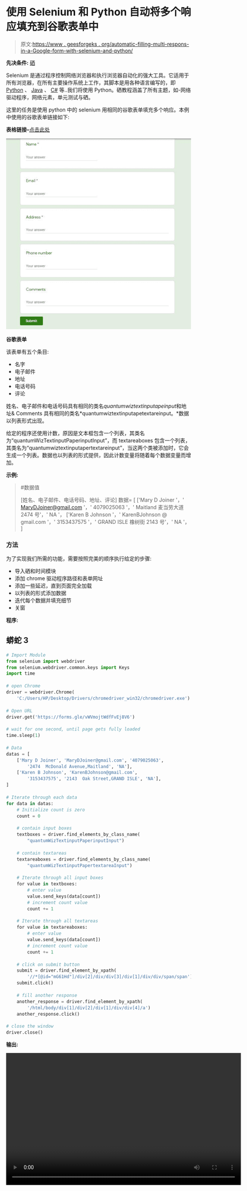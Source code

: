 # 使用 Selenium 和 Python 自动将多个响应填充到谷歌表单中

> 原文:[https://www . geesforgeks . org/automatic-filling-multi-respons-in-a-Google-form-with-selenium-and-python/](https://www.geeksforgeeks.org/automatically-filling-multiple-responses-into-a-google-form-with-selenium-and-python/)

**先决条件:** [硒](https://www.geeksforgeeks.org/selenium-python-basics/)

Selenium 是通过程序控制网络浏览器和执行浏览器自动化的强大工具。它适用于所有浏览器，在所有主要操作系统上工作，其脚本是用各种语言编写的，即 [Python](https://www.geeksforgeeks.org/python-programming-language/) 、 [Java](https://www.geeksforgeeks.org/java/) 、 [C#](https://www.geeksforgeeks.org/csharp-programming-language/) 等..我们将使用 Python。硒教程涵盖了所有主题，如-网络驱动程序，网络元素，单元测试与硒。

这里的任务是使用 python 中的 selenium 用相同的谷歌表单填充多个响应。本例中使用的谷歌表单链接如下:

**表格链接–**[点击此处](https://forms.gle/vWVmojtWdfFvEj8V6)

![](img/21fa1b2b400047187b23b9d18ae27c43.png)

**谷歌表单**

该表单有五个条目:

*   名字
*   电子邮件
*   地址
*   电话号码
*   评论

姓名、电子邮件和电话号码具有相同的类名*quantumwiztextinputapeinput*和地址& Comments 具有相同的类名*quantumwiztextinputapetextareinput。*数据以列表形式出现。

给定的程序还使用计数，原因是文本框包含一个列表，其类名为“quantumWizTextinputPaperinputInput”，而 textareaboxes 包含一个列表，其类名为“quantumwiztextinputapertextareinput”，当这两个类被添加时，它会生成一个列表。数据也以列表的形式提供，因此计数变量将随着每个数据变量而增加。

**示例:**

> #数据值
> 
> [姓名、电子邮件、电话号码、地址、评论]
> 数据= [
> ['Mary D Joiner '，' MaryDJoiner@gmail.com '，' 4079025063 '，' Maitland 麦当劳大道 2474 号'，' NA '，
> ['Karen B Johnson '，' KarenBJohnson @ gmail.com '，' 3153437575 '，' GRAND ISLE 橡树街 2143 号'，' NA '，
> ]

### 方法

为了实现我们所需的功能，需要按照完美的顺序执行给定的步骤:

*   导入硒和时间模块
*   添加 chrome 驱动程序路径和表单网址
*   添加一些延迟，直到页面完全加载
*   以列表的形式添加数据
*   迭代每个数据并填充细节
*   关窗

**程序:**

## 蟒蛇 3

```py
# Import Module
from selenium import webdriver
from selenium.webdriver.common.keys import Keys
import time

# open Chrome
driver = webdriver.Chrome(
    'C:/Users/HP/Desktop/Drivers/chromedriver_win32/chromedriver.exe')

# Open URL
driver.get('https://forms.gle/vWVmojtWdfFvEj8V6')

# wait for one second, until page gets fully loaded
time.sleep(1)

# Data
datas = [
    ['Mary D Joiner', 'MaryDJoiner@gmail.com', '4079025063',
        '2474  McDonald Avenue,Maitland', 'NA'],
    ['Karen B Johnson', 'KarenBJohnson@gmail.com',
        '3153437575', '2143  Oak Street,GRAND ISLE', 'NA'],
]

# Iterate through each data
for data in datas:
    # Initialize count is zero
    count = 0

    # contain input boxes
    textboxes = driver.find_elements_by_class_name(
        "quantumWizTextinputPaperinputInput")

    # contain textareas
    textareaboxes = driver.find_elements_by_class_name(
        "quantumWizTextinputPapertextareaInput")

    # Iterate through all input boxes
    for value in textboxes:
        # enter value
        value.send_keys(data[count])
        # increment count value
        count += 1

    # Iterate through all textareas
    for value in textareaboxes:
        # enter value
        value.send_keys(data[count])
        # increment count value
        count += 1

    # click on submit button
    submit = driver.find_element_by_xpath(
        '//*[@id="mG61Hd"]/div[2]/div/div[3]/div[1]/div/div/span/span')
    submit.click()

    # fill another response
    another_response = driver.find_element_by_xpath(
        '/html/body/div[1]/div[2]/div[1]/div/div[4]/a')
    another_response.click()

# close the window
driver.close()
```

**输出:**

<video class="wp-video-shortcode" id="video-522262-1" width="640" height="360" preload="metadata" controls=""><source type="video/mp4" src="https://media.geeksforgeeks.org/wp-content/uploads/20201129172534/FreeOnlineScreenRecorderProject4.mp4?_=1">[https://media.geeksforgeeks.org/wp-content/uploads/20201129172534/FreeOnlineScreenRecorderProject4.mp4](https://media.geeksforgeeks.org/wp-content/uploads/20201129172534/FreeOnlineScreenRecorderProject4.mp4)</video>